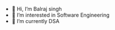 - 👋 Hi, I’m Balraj singh
- 👀 I’m interested in Software Engineering
- 🌱 I’m currently DSA

<!---
Balraj1234/Balraj1234 is a ✨ special ✨ repository because its `README.md` (this file) appears on your GitHub profile.
You can click the Preview link to take a look at your changes.
--->

